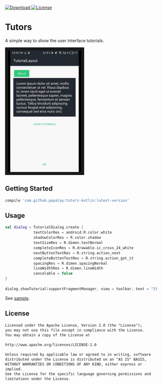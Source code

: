 [![Download](https://api.bintray.com/packages/popalay/maven/Tutors/images/download.svg) ](https://bintray.com/popalay/maven/Tutors/_latestVersion)
[![License](https://img.shields.io/badge/license-Apache--2.0-green.svg)](https://github.com/Popalay/Tutors/blob/master/LICENSE)

# Tutors

A simple way to show the user interface tutorials.

<img src="screenshots/demo-tutors.gif?raw=true" alt="" width="240" border="10" />

## Getting Started

```groovy
compile 'com.github.popalay:tutors-kotlin:latest-version'
```
## Usage

```kotlin
val dialog = TutorialDialog.create {
             textColorRes = android.R.color.white
             shadowColorRes = R.color.shadow
             textSizeRes = R.dimen.textNormal
             completeIconRes = R.drawable.ic_cross_24_white
             nextButtonTextRes = R.string.action_next
             completeButtonTextRes = R.string.action_got_it
             spacingRes = R.dimen.spacingNormal
             lineWidthRes = R.dimen.lineWidth
             cancelable = false
}

dialog.showTutorial(supportFragmentManager, view = toolbar, text = "It's a toolbar", isLast = true)
```

See [sample](sample/src/main/kotlin/com/github/popalay/tutorssample/MainActivity.kt).

License
-----

	Licensed under the Apache License, Version 2.0 (the "License");
	you may not use this file except in compliance with the License.
	You may obtain a copy of the License at

	http://www.apache.org/licenses/LICENSE-2.0

	Unless required by applicable law or agreed to in writing, software
	distributed under the License is distributed on an "AS IS" BASIS,
	WITHOUT WARRANTIES OR CONDITIONS OF ANY KIND, either express or implied.
	See the License for the specific language governing permissions and
	limitations under the License.
